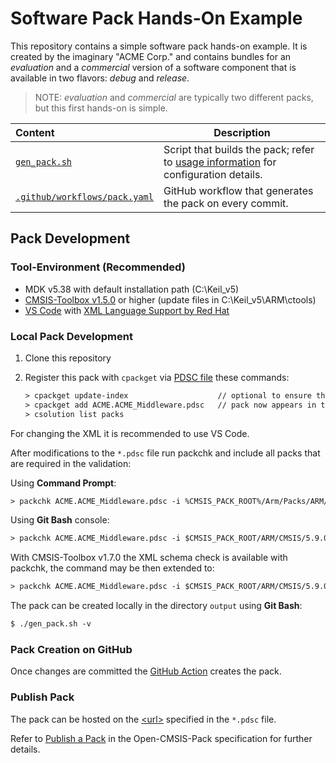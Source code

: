 # Software Pack Hands-On Example

This repository contains a simple software pack hands-on example. It is created by the imaginary "ACME Corp." and
contains bundles for an *evaluation* and a *commercial* version of a software component that is available in two flavors:
*debug* and *release*. 

>NOTE: *evaluation* and *commercial* are typically two different packs, but this first hands-on is simple.

Content                        | Description
:------------------------------|----------------------------------------
[`gen_pack.sh`](./gen_pack.sh) | Script that builds the pack; refer to [usage information](https://github.com/Open-CMSIS-Pack/gen-pack#get-started) for configuration details.
[`.github/workflows/pack.yaml`](./.github/workflows/pack.yaml)  | GitHub workflow that generates the pack on every commit.

## Pack Development

### Tool-Environment (Recommended)

- MDK v5.38 with default installation path (C:\Keil_v5\)
- [CMSIS-Toolbox v1.5.0](https://github.com/Open-CMSIS-Pack/cmsis-toolbox/releases) or higher (update files in C:\Keil_v5\ARM\ctools)
- [VS Code](https://code.visualstudio.com/) with [XML Language Support by Red Hat](https://marketplace.visualstudio.com/items?itemName=redhat.vscode-xml)

### Local Pack Development

1. Clone this repository
2. Register this pack with `cpackget` via [PDSC file](https://github.com/Open-CMSIS-Pack/cpackget/blob/main/README.md#adding-packs) these commands:

   ```txt
   > cpackget update-index                    // optional to ensure that pack index is up-to-date
   > cpackget add ACME.ACME_Middleware.pdsc   // pack now appears in toolchains, i.e. in MDK
   > csolution list packs
   ```

For changing the XML it is recommended to use VS Code. 

After modifications to the `*.pdsc` file run packchk and include all packs that are required in the validation:

Using **Command Prompt**:

```txt
> packchk ACME.ACME_Middleware.pdsc -i %CMSIS_PACK_ROOT%/Arm/Packs/ARM/CMSIS/5.9.0/ARM.CMSIS.pdsc
```

Using  **Git Bash** console:

```txt
> packchk ACME.ACME_Middleware.pdsc -i $CMSIS_PACK_ROOT/ARM/CMSIS/5.9.0/ARM.CMSIS.pdsc
```

With CMSIS-Toolbox v1.7.0 the XML schema check is available with packchk, the command may be then extended to:

```txt
> packchk ACME.ACME_Middleware.pdsc -i $CMSIS_PACK_ROOT/ARM/CMSIS/5.9.0/ARM.CMSIS.pdsc -s /c/Keil_v5/UV4/PACK.xsd
```

The pack can be created locally in the directory `output` using **Git Bash**:

```txt
$ ./gen_pack.sh -v
```

### Pack Creation on GitHub

Once changes are committed the [GitHub Action](https://github.com/Open-CMSIS-Pack/SW-Pack-HandsOn/actions) creates the pack.

### Publish Pack

The pack can be hosted on the [\<url\>](https://github.com/Open-CMSIS-Pack/SW-Pack-HandsOn/blob/main/ACME.ACME_Middleware.pdsc#L8) specified in the `*.pdsc` file.

Refer to [Publish a Pack](https://open-cmsis-pack.github.io/Open-CMSIS-Pack-Spec/main/html/createPackPublish.html) in the Open-CMSIS-Pack specification for further details.
